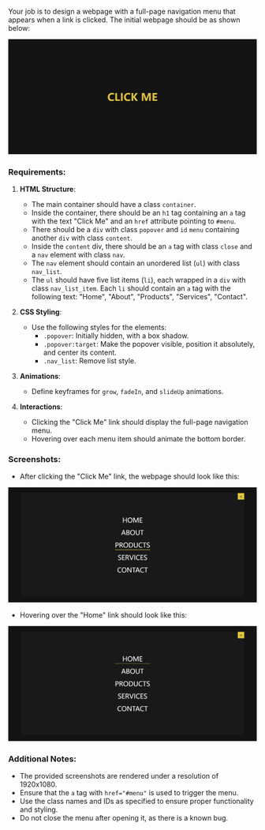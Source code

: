 
Your job is to design a webpage with a full-page navigation menu that appears when a link is clicked. The initial webpage should be as shown below:

![initial webpage](./_images/origin.png)

### Requirements:

1. **HTML Structure**:
    - The main container should have a class `container`.
    - Inside the container, there should be an `h1` tag containing an `a` tag with the text "Click Me" and an `href` attribute pointing to `#menu`.
    - There should be a `div` with class `popover` and `id` `menu` containing another `div` with class `content`.
    - Inside the `content` div, there should be an `a` tag with class `close` and a `nav` element with class `nav`.
    - The `nav` element should contain an unordered list (`ul`) with class `nav_list`.
    - The `ul` should have five list items (`li`), each wrapped in a `div` with class `nav_list_item`. Each `li` should contain an `a` tag with the following text: "Home", "About", "Products", "Services", "Contact".

2. **CSS Styling**:
    - Use the following styles for the elements:
        - `.popover`: Initially hidden, with a box shadow.
        - `.popover:target`: Make the popover visible, position it absolutely, and center its content.
        - `.nav_list`: Remove list style.

3. **Animations**:
    - Define keyframes for `grow`, `fadeIn`, and `slideUp` animations.

4. **Interactions**:
    - Clicking the "Click Me" link should display the full-page navigation menu.
    - Hovering over each menu item should animate the bottom border.

### Screenshots:

- After clicking the "Click Me" link, the webpage should look like this:

![after clicking menu](./_images/after_click_menu.png)

- Hovering over the "Home" link should look like this:

![after hovering home](./_images/after_hover_home.png)

### Additional Notes:
- The provided screenshots are rendered under a resolution of 1920x1080.
- Ensure that the `a` tag with `href="#menu"` is used to trigger the menu.
- Use the class names and IDs as specified to ensure proper functionality and styling.
- Do not close the menu after opening it, as there is a known bug.
